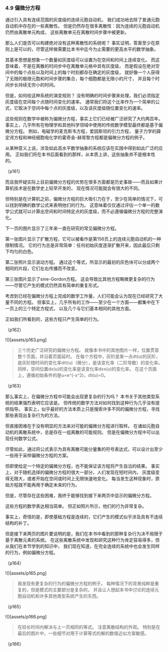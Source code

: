 ### 4.9  偏微分方程

通过引入具有连续范围的灰度级的连续元胞自动机，
我们成功地去除了普通元胞自动机中存在的一些离散性。
但是仍然存在很多离散性：因为连续的元胞自动机仍然由离散单元构成，
这些离散单元在离散时间步骤中被更新。

那么人们是否可以构建绝对没有这种离散性的系统呢？
事实证明，答案至少在原则上是可以的，尽管这样做需要比本书中迄今为止需要的更高水平的数学抽象。

其基本思想是想象一个数量如灰度级可以设置为在空间和时间上连续变化。
而这意味着，不是在离散的时间步中在离散单元格中具有灰度级，
而是假设在绝对空间中的每个点处以及时间上的每个时刻都存在确定的灰度级，
就好像一个人获得了无限的极限元胞和时间步骤的集合，每个细胞都是无限小的尺寸，
并且每个时间步长持续无穷小的时间。

但是，如何给这种系统的演变规则？ 没有明确的时间步骤来处理，我们必须指定灰度级在空间每个点随时间变化的速率。
通常我们将这个比率作为一个简单的公式，它取决于空间中每个点的灰度级，以及该灰度级随位置变化的速率。

这些规则在数学中被称为偏微分方程，事实上它们已经被广泛研究了大约两百年。
事实上，几乎所有在物理学和其他科学领域中使用的传统数学模型最终都是基于偏微分方程。
例如，电磁学的麦克斯韦方程，爱因斯坦的引力方程，
量子力学的薛定谔方程和神经细胞电化学的霍奇金-赫胥黎方程都是偏微分方程的例子。

从某种意义上说，涉及如此高水平数学抽象的系统应该在实践中得到如此广泛的应用。
正如我们将在本书后面看到的那样，从本质上讲，这些抽象并不是根本性的。

（p161）

而且我怀疑实际上目前偏微分方程的优势在很多方面都是历史事故——而且如果计算机技术是在数学史上较早开发的，
现在情况可能就会有很大的不同。

但特别是在计算机之前，偏微分方程的巨大吸引力在于，至少在简单的情况下，可以找到明确的数学公式来表明他们的行为。
这意味着仅仅通过评估一个单一的数学公式就可以计算出空间和时间特定点的灰度级，而不必遵循偏微分方程的完整演化。

下一页的图片显示了三年来一直在研究的常见偏微分方程。

第一张图片显示了扩散方程，它可以被看作是第156页上的连续元胞自动机的一种限制情况。
它的行为总是非常简单：任何初始灰度逐渐扩散开来，因此最后只剩下均匀的白色。

第二张照片显示波动方程。
通过这个等式，所显示的最初的灰色块可以分成两个相同的片段，它们左右传播而不改变。

第三张图片显示了sine-Gordon方程。
这会导致比其他方程略微更复杂的行为——尽管它产生的模式仍然具有简单的重复形式。

考虑到已经在偏微分方程上完成的数学工作量，人们可能会认为现在已经研究了大量不同的方程。
但事实上，几乎所有的工作——至少在一个方面——都集中在下一页上的三个特定方程式，
以及几个与它们基本相同的其他方面。

正如我们所看到的，这些方程只产生简单的行为。

（p162）

!()[assets/p163.png]

>三个历史广泛研究的偏微分方程。
就像本书中的其他图片一样，位置贯穿整个页面，并沿着页面延时。
在每个方程中，灰阶是某一点dt(u)的灰阶，是灰阶随时间的变化率dtt(u)（微分），是该变化率（二阶导数）的变化率。
同样，空间位置dx(u)的变化率是该变化率dxx(u)的变化率。
在这个页面上，遵循初始条件的是u=e^(-x^2)，dt(u)=0。

（p163）

那么事实上，在偏微分方程中可能会出现更复杂的行为吗？
本书关于其他类型系统的结果强烈表明它应该是。
但传统的数学方法对如何找到这种行为几乎没有提供指导。
事实上，似乎最好的方法本质上只是搜索许多不同的偏微分方程，寻找那些表现出复杂行为的方法。

但直接困难在于没有明显的方法来对可能的偏微分方程进行取样。
在诸如元胞自动机的离散系统中，总是存在一组离散的可能规则。
但是在偏微分方程中可以出现任何数学公式。

尽管如此，通过将公式表示为具有离散可能分量集的符号表达式，可以设计出至少一些用于采样偏微分方程的方案。

但即使给定一个特定的偏微分方程，也不能保证该方程将产生自洽的结果。
事实上，对于随机选择的偏微分方程的很大一部分，人们发现在短时间内，
灰度级变得无限大，或者开始在空间或时间上无限快速地变化。
每当发生这种现象时，原始方程就不能再用于确定未来的行为。

但是，尽管存在这些困难，我终于能够找到接下来两页中显示的偏微分方程。

这些方程的数学表达相当简单。 但正如照片所示，他们的行为非常复杂。

事实上，奇怪的是，即使基础方程是连续的，它们产生的模式似乎涉及具有不连续结构的补丁。

但是接下来两页的图片要说明的是，我们在本书中看到的那种复杂行为决不局限于基于离散元素的系统。
在这些离散系统中发现和研究这种行为肯定容易得多，但从我们在本节学到的知识中，
我们现在知道，在完全连续的系统中也会发生同样的行为，例如偏微分方程。

（p164）

!()[assets/p165.png]

>我发现有更复杂的行为的偏微分方程的例子。
每种情况下的背景纯粹是重复的，但是模式的主要部分是复杂的，
并且让人想起本书中讨论的连续元胞自动机和许多其他类型系统产生的东西。

（p165）

!()[assets/p166.png]

>在较长时间内解决与上一页相同的等式。
注意离散结构的外观。
特别是在最后的图片中，一些细节对用于计算等式的解的数值近似方案敏感。

（p166）
